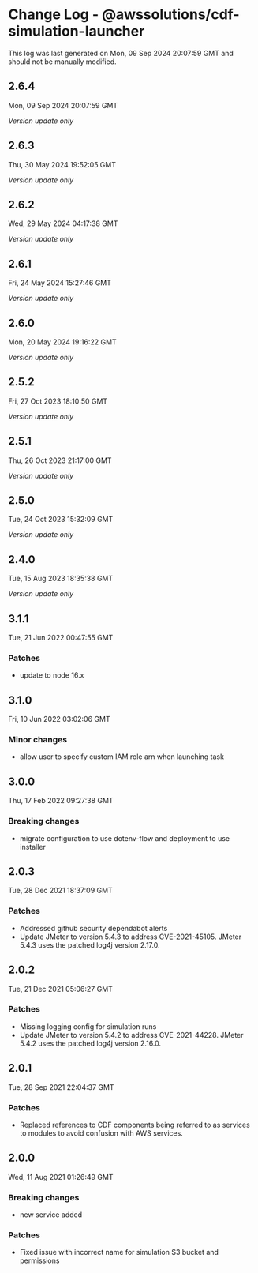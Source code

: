 # Change Log - @awssolutions/cdf-simulation-launcher

This log was last generated on Mon, 09 Sep 2024 20:07:59 GMT and should not be manually modified.

## 2.6.4
Mon, 09 Sep 2024 20:07:59 GMT

_Version update only_

## 2.6.3
Thu, 30 May 2024 19:52:05 GMT

_Version update only_

## 2.6.2
Wed, 29 May 2024 04:17:38 GMT

_Version update only_

## 2.6.1
Fri, 24 May 2024 15:27:46 GMT

_Version update only_

## 2.6.0
Mon, 20 May 2024 19:16:22 GMT

_Version update only_

## 2.5.2
Fri, 27 Oct 2023 18:10:50 GMT

_Version update only_

## 2.5.1
Thu, 26 Oct 2023 21:17:00 GMT

_Version update only_

## 2.5.0
Tue, 24 Oct 2023 15:32:09 GMT

_Version update only_

## 2.4.0
Tue, 15 Aug 2023 18:35:38 GMT

_Version update only_

## 3.1.1
Tue, 21 Jun 2022 00:47:55 GMT

### Patches

- update to node 16.x

## 3.1.0
Fri, 10 Jun 2022 03:02:06 GMT

### Minor changes

- allow user to specify custom IAM role arn when launching task

## 3.0.0
Thu, 17 Feb 2022 09:27:38 GMT

### Breaking changes

- migrate configuration to use dotenv-flow and deployment to use installer

## 2.0.3
Tue, 28 Dec 2021 18:37:09 GMT

### Patches

- Addressed github security dependabot alerts
- Update JMeter to version 5.4.3 to address CVE-2021-45105. JMeter 5.4.3 uses the patched log4j version 2.17.0.

## 2.0.2
Tue, 21 Dec 2021 05:06:27 GMT

### Patches

- Missing logging config for simulation runs
- Update JMeter to version 5.4.2 to address CVE-2021-44228. JMeter 5.4.2 uses the patched log4j version 2.16.0.

## 2.0.1
Tue, 28 Sep 2021 22:04:37 GMT

### Patches

- Replaced references to CDF components being referred to as services to modules to avoid confusion with AWS services.

## 2.0.0
Wed, 11 Aug 2021 01:26:49 GMT

### Breaking changes

- new service added

### Patches

- Fixed issue with incorrect name for simulation S3 bucket and permissions

